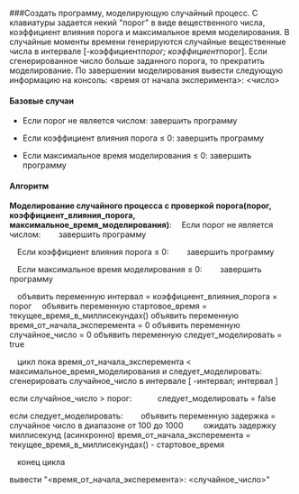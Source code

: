 ###Создать программу, моделирующую случайный процесс. 
С клавиатуры задается некий "порог" в виде вещественного числа, коэффициент влияния порога и максимальное время моделирования. В случайные моменты времени генерируются случайные вещественные числа в интервале [-коэффициент*порог; коэффициент*порог]. Если сгенерированное число больше заданного порога, то прекратить моделирование. По завершении моделирования вывести следующую информацию на консоль: <время от начала эксперимента>: <число>

#### Базовые случаи
 - Если порог не является числом:
    завершить программу

 - Если коэффициент влияния порога ≤ 0:
    завершить программу

 - Если максимальное время моделирования ≤ 0:
    завершить программу

#### Алгоритм
**Моделирование случайного процесса с проверкой порога(порог, коэффициент_влияния_порога, максимальное_время_моделирования)**:
 Если порог не является числом:
  завершить программу

 Если коэффициент влияния порога ≤ 0:
  завершить программу

 Если максимальное время моделирования ≤ 0:
  завершить программу

 объявить переменную интервал = коэффициент_влияния_порога × порог
 объявить переменную стартовое_время = текущее_время_в_миллисекундах()
 объявить переменную время_от_начала_эксперемента = 0
 объявить переменную случайное_число = 0
 объявить переменную следует_моделировать = true

 цикл пока время_от_начала_эксперемента < максимальное_время_моделирования и следует_моделировать:
  сгенерировать случайное_число в интервале [ -интервал; интервал ]
  
  если случайное_число > порог:
   следует_моделировать = false

  если следует_моделировать:
   объявить переменную задержка = случайное число в диапазоне от 100 до 1000
   ожидать задержку миллисекунд (асинхронно)
   время_от_начала_эксперемента = текущее_время_в_миллисекундах() - стартовое_время

 конец цикла

 вывести "<время_от_начала_эксперемента>: <случайное_число>"